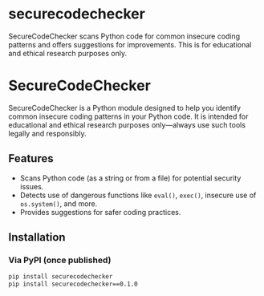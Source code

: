 # securecodechecker
SecureCodeChecker scans Python code for common insecure coding patterns and offers suggestions for improvements. This is for educational and ethical research purposes only.

# SecureCodeChecker

SecureCodeChecker is a Python module designed to help you identify common insecure coding patterns in your Python code. It is intended for educational and ethical research purposes only—always use such tools legally and responsibly.

## Features

- Scans Python code (as a string or from a file) for potential security issues.
- Detects use of dangerous functions like `eval()`, `exec()`, insecure use of `os.system()`, and more.
- Provides suggestions for safer coding practices.

## Installation

### Via PyPI (once published)
```bash
pip install securecodechecker
pip install securecodechecker==0.1.0
